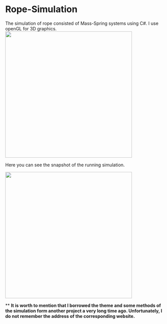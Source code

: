# Rope-Simulation
The simulation of rope consisted of Mass-Spring systems using C#. I use openGL for 3D graphics. 
 <img src="https://user-images.githubusercontent.com/6556968/84853058-4b6ad980-b099-11ea-931c-6d20d1ad704b.png" width="400">

Here you can see the snapshot of the running simulation.

<img src="https://user-images.githubusercontent.com/6556968/84850897-d21cb800-b093-11ea-95bc-2b83ee22dd4b.jpg" width="400">




** **It is worth to mention that I borrowed the theme and some methods of the simulation form another project a very long time ago. Unfortunately, I do not remember the address of the corresponding website.**

 
 

